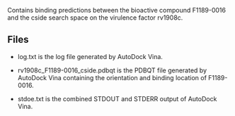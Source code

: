 Contains binding predictions between the bioactive compound F1189-0016 and the cside search space on the virulence factor rv1908c.

## Files

- log.txt is the log file generated by AutoDock Vina.

- rv1908c_F1189-0016_cside.pdbqt is the PDBQT file generated by AutoDock Vina containing the orientation and binding location of F1189-0016.

- stdoe.txt is the combined STDOUT and STDERR output of AutoDock Vina.

